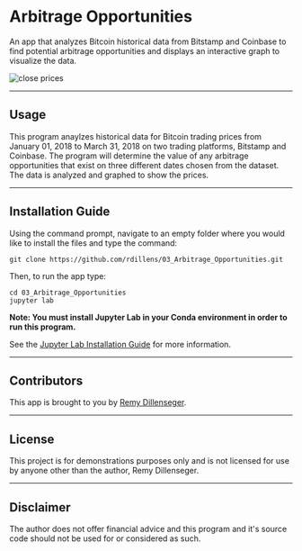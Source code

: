 # Arbitrage Opportunities
An app that analyzes Bitcoin historical data from Bitstamp and Coinbase to find potential arbitrage opportunities and displays an interactive graph to visualize the data.

![close prices](Images/crypto_arbitrage.gif)

---
## Usage
This program anaylzes historical data for Bitcoin trading prices from January 01, 2018 to March 31, 2018 on two trading platforms, Bitstamp and Coinbase. The program will determine the value of any arbitrage opportunities that exist on three different dates chosen from the dataset. The data is analyzed and graphed to show the prices.

---
## Installation Guide
Using the command prompt, navigate to an empty folder where you would like to install the files and type the command:
```
git clone https://github.com/rdillens/03_Arbitrage_Opportunities.git
```
Then, to run the app type:
```
cd 03_Arbitrage_Opportunities
jupyter lab
```
**Note: You must install Jupyter Lab in your Conda environment in order to run this program.**

See the [Jupyter Lab Installation Guide](https://jupyterlab.readthedocs.io/en/stable/getting_started/installation.html) for more information.


---
## Contributors
This app is brought to you by [Remy Dillenseger](http://remyd.net).

---
## License
This project is for demonstrations purposes only and is not licensed for use by anyone other than the author, Remy Dillenseger.

---
## Disclaimer
The author does not offer financial advice and this program and it's source code should not be used for or considered as such.